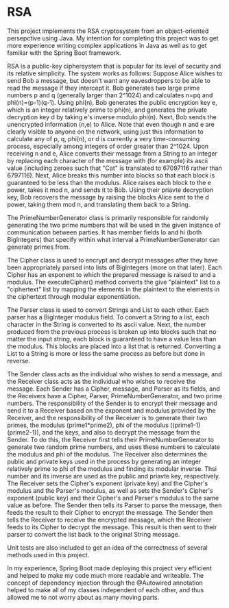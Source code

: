 # RSA

This project implements the RSA cryptosystem from an object-oriented persepctive using Java. My intention for completing this project was to get more experience writing complex applications in Java as well as to get familiar with the Spring Boot framework.

RSA is a public-key ciphersystem that is popular for its level of security and its relative simplicity. The system works as follows: Suppose Alice wishes to send Bob a message, but doesn't want any eavesdroppers to be able to read the message if they intercept it. Bob generates two large prime numbers p and q (generally larger than 2^1024) and calculates n=pq and phi(n)=(p-1)(q-1). Using phi(n), Bob generates the public encryption key e, which is an integer relatively prime to phi(n), and generates the private decryption key d by taking e's inverse modulo phi(n). Next, Bob sends the unencrypted information (n,e) to Alice. Note that even though n and e are clearly visible to anyone on the network, using just this information to calculate any of p, q, phi(n), or d is currently a very time-consuming process, especially among integers of order greater than 2^1024. Upon receiving n and e, Alice converts their message from a String to an integer by replacing each character of the message with (for example) its ascii value (including zeroes such that "Cat" is translated to 67097116 rather than 6797116). Next, Alice breaks this number into blocks so that each block is guaranteed to be less than the modulus. Alice raises each block to the e power, takes it mod n, and sends it to Bob. Using their priavte decryption key, Bob recovers the message by raising the blocks Alice sent to the d power, taking them mod n, and translating them back to a String. 

The PrimeNumberGenerator class is primarily responsible for randomly generating the two prime numbers that will be used in the given instance of communication between parties. It has member fields lo and hi (both BigIntegers) that specify within what interval a PrimeNumberGenerator can generate primes from.

The Cipher class is used to encrypt and decrypt messages after they have been appropriately parsed into lists of BigIntegers (more on that later). Each Cipher has an exponent to which the prepared message is raised to and a modulus. The executeCipher() method converts the give "plaintext" list to a "ciphertext" list by mapping the elements in the plaintext to the elements in the ciphertext through modular exponentiation.

The Parser class is used to convert Strings and List<BigIntegers> to each other. Each parser has a BigInteger modulus field. To convert a String to a list, each character in the String is converted to its ascii value. Next, the number produced from the previous process is broken up into blocks such that no matter the input string, each block is guaranteed to have a value less than the modulus. This blocks are placed into a list that is returned. Converting a List<BigInteger> to a String is more or less the same process as before but done in reverse.
  
The Sender class acts as the individual who wishes to send a message, and the Receiver class acts as the individual who wishes to receive the message. Each Sender has a Cipher, message, and Parser as its fields, and the Receivers have a Cipher, Parser, PrimeNumberGenerator, and two prime numbers. The responsibility of the Sender is to encrypt their message and send it to a Receiver based on the exponent and modulus provided by the Receiver, and the responsibility of the Receiver is to generate their two primes, the modulus (prime1*prime2), phi of the modulus ((prime1-1)(prime2-1)), and the keys, and also to decrypt the message from the Sender. To do this, the Receiver first tells their PrimeNumberGenerator to generate two random prime numbers, and uses these numbers to calculate the modulus and phi of the modulus. The Receiver also determines the public and private keys used in the process by generating an integer relatively prime to phi of the modulus and finding its modular inverse. Thsi number and its inverse are used as the public and priavte key, respectively. The Receiver sets the Cipher's exponent (private key) and the Cipher's modulus and the Parser's modulus, as well as sets the Sender's Cipher's exponent (public key) and their Cipher's and Parser's modulus to the same value as before. The Sender then tells its Parser to parse the message, then feeds the result to their Cipher to encrypt the message. The Sender then tells the Receiver to receive the encrypted message, which the Receiver feeds to its Cipher to decrypt the message. This result is then sent to their parser to convert the list back to the original String message.
  
Unit tests are also included to get an idea of the correctness of several methods used in this project.

In my experience, Spring Boot made deploying this project very efficient and helped to make my code much more readable and writeable. The concept of dependency injection through the @Autowired annotation helped to make all of my classes independent of each other, and thus allowed me to not worry about as many moving parts.
  
